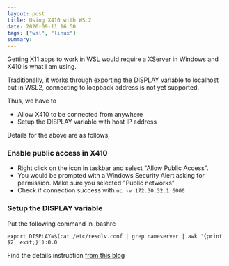 ```yaml
---
layout: post
title: Using X410 with WSL2
date: 2020-09-11 16:50
tags: ["wsl", "linux"]
summary:
---
```

Getting X11 apps to work in WSL would require a XServer in Windows and X410 is what I am using.

Traditionally, it works through exporting the DISPLAY variable to localhost but in WSL2, connecting to loopback address is not yet supported.

Thus, we have to
- Allow X410 to be connected from anywhere
- Setup the DISPLAY variable with host IP address 

Details for the above are as follows,

### Enable public access in X410
- Right click on the icon in taskbar and select "Allow Public Access".
- You would be prompted with a Windows Security Alert asking for permission. Make sure you selected "Public networks"
- Check if connection success with `nc -v 172.30.32.1 6000`

### Setup the DISPLAY variable 
Put the following command in .bashrc

`export DISPLAY=$(cat /etc/resolv.conf | grep nameserver | awk '{print $2; exit;}'):0.0`

Find the details instruction [from this blog](https://x410.dev/cookbook/wsl/using-x410-with-wsl2/)
